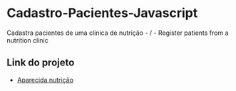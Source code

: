 # Cadastro-Pacientes-Javascript
Cadastra pacientes de uma clínica de nutrição - / - Register patients from a nutrition clinic

## Link do projeto

* [Aparecida nutrição](https://williamparlow.github.io/Cadastro-Pacientes-Javascript/aparecida-nutricao/index.html)
